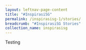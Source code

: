 ```yaml
---
layout: leftnav-page-content
title: "#InspirasiSG"
permalink: /inspirasisg-1/stories/
breadcrumb: "#InspirasiSG Stories"
collection_name: inspirasisg
---
```


Testing

